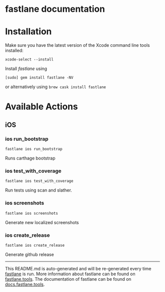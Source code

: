 fastlane documentation
================
# Installation

Make sure you have the latest version of the Xcode command line tools installed:

```
xcode-select --install
```

Install _fastlane_ using
```
[sudo] gem install fastlane -NV
```
or alternatively using `brew cask install fastlane`

# Available Actions
## iOS
### ios run_bootstrap
```
fastlane ios run_bootstrap
```


Runs carthage bootstrap


### ios test_with_coverage
```
fastlane ios test_with_coverage
```


Run tests using scan and slather.


### ios screenshots
```
fastlane ios screenshots
```
Generate new localized screenshots
### ios create_release
```
fastlane ios create_release
```
Generate github release

----

This README.md is auto-generated and will be re-generated every time [fastlane](https://fastlane.tools) is run.
More information about fastlane can be found on [fastlane.tools](https://fastlane.tools).
The documentation of fastlane can be found on [docs.fastlane.tools](https://docs.fastlane.tools).
